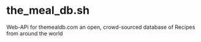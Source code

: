 # the_meal_db.sh
Web-APi for themealdb.com an open, crowd-sourced database of Recipes from around the world
